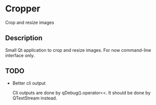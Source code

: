 Cropper
=======

Crop and resize images

Description
-----------

Small Qt application to crop and resize images. For now command-line interface only.

TODO
----

* Better cli output

    Cli outputs are done by qDebug().operator<<. It should be done by QTextStream instead.

